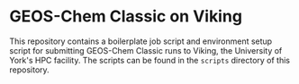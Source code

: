 # GEOS-Chem Classic on Viking
This repository contains a boilerplate job script and environment setup script for submitting GEOS-Chem Classic runs to Viking, the University of York's HPC facility. The scripts can be found in the `scripts` directory of this repository.
